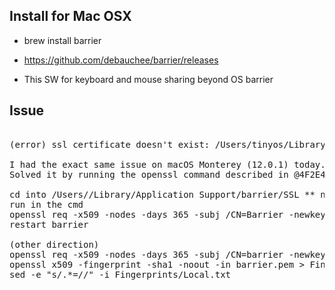## Install for Mac OSX
- brew install barrier
- https://github.com/debauchee/barrier/releases

- This SW for keyboard and mouse sharing beyond OS barrier

## Issue

<pre>

(error) ssl certificate doesn't exist: /Users/tinyos/Library/Application Support/barrier/SSL/Barrier.pem

I had the exact same issue on macOS Monterey (12.0.1) today.
Solved it by running the openssl command described in @4F2E4A2E post.

cd into /Users/<user>/Library/Application Support/barrier/SSL ** not this dir /Users/Library/Application Support
run in the cmd 
openssl req -x509 -nodes -days 365 -subj /CN=Barrier -newkey rsa:4096 -keyout Barrier.pem -out Barrier.pem
restart barrier

(other direction)
openssl req -x509 -nodes -days 365 -subj /CN=barrier -newkey rsa:4096 -keyout barrier.pem -out barrier.pem
openssl x509 -fingerprint -sha1 -noout -in barrier.pem > Fingerprints/Local.txt
sed -e "s/.*=//" -i Fingerprints/Local.txt

</pre>

